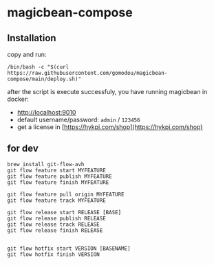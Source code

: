 # magicbean-compose

## Installation

copy and run:

```shell
/bin/bash -c "$(curl https://raw.githubusercontent.com/gomodou/magicbean-compose/main/deploy.sh)"
```

after the script is execute successfuly, you have running magicbean in docker: 

- [http://localhost:9010](http://localhost:9010)
- default username/password: `admin` / `123456`
- get a license in [https://hykpi.com/shop](https://hykpi.com/shop)

## for dev

```
brew install git-flow-avh
git flow feature start MYFEATURE
git flow feature publish MYFEATURE
git flow feature finish MYFEATURE

git flow feature pull origin MYFEATURE
git flow feature track MYFEATURE

git flow release start RELEASE [BASE]
git flow release publish RELEASE
git flow release track RELEASE
git flow release finish RELEASE


git flow hotfix start VERSION [BASENAME]
git flow hotfix finish VERSION

```
